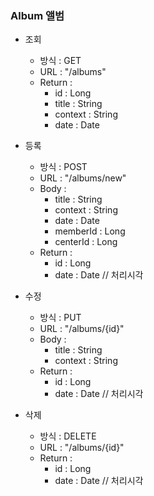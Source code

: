 ### Album 앨범

* 조회

    - 방식 : GET 
    - URL : "/albums"
    - Return :
        - id : Long
        - title : String
        - context : String
        - date : Date

* 등록

    - 방식 : POST 
    - URL : "/albums/new"
    - Body : 
        - title : String
        - context : String
        - date : Date
        - memberId : Long
        - centerId : Long
    - Return :
        - id : Long 
        - date : Date // 처리시각 

* 수정

    - 방식 : PUT 
    - URL : "/albums/{id}"
    - Body : 
        - title : String
        - context : String
    - Return :
        - id : Long 
        - date : Date // 처리시각 
        
* 삭제

    - 방식 : DELETE 
    - URL : "/albums/{id}"
    - Return :
        - id : Long 
        - date : Date // 처리시각 
